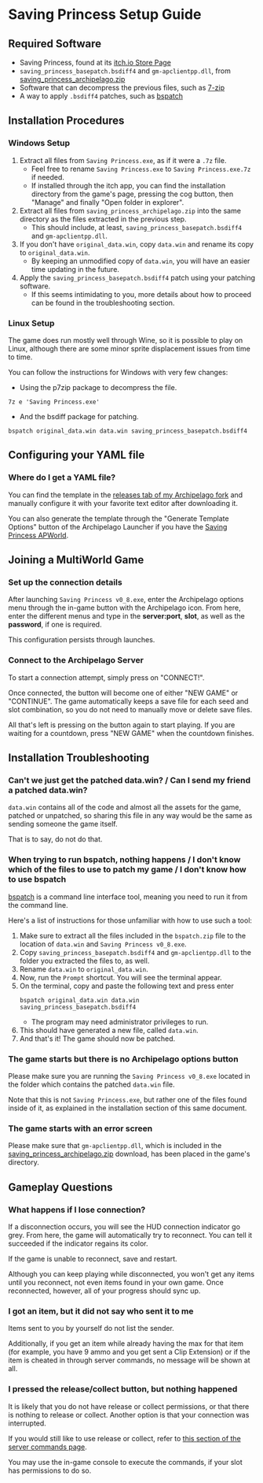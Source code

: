 # Saving Princess Setup Guide

## Required Software

- Saving Princess, found at its [itch.io Store Page](https://brainos.itch.io/savingprincess)
- `saving_princess_basepatch.bsdiff4` and `gm-apclientpp.dll`, from [saving_princess_archipelago.zip](https://github.com/LeonarthCG/saving-princess-archipelago/releases/latest)
- Software that can decompress the previous files, such as [7-zip](https://www.7-zip.org/download.html)
- A way to apply `.bsdiff4` patches, such as [bspatch](https://www.romhacking.net/utilities/929/)

## Installation Procedures

### Windows Setup

1. Extract all files from `Saving Princess.exe`, as if it were a `.7z` file.
   * Feel free to rename `Saving Princess.exe` to `Saving Princess.exe.7z` if needed.
   * If installed through the itch app, you can find the installation directory from the game's page, pressing the cog button, then "Manage" and finally "Open folder in explorer".
2. Extract all files from `saving_princess_archipelago.zip` into the same directory as the files extracted in the previous step.
   * This should include, at least, `saving_princess_basepatch.bsdiff4` and `gm-apclientpp.dll`.
3. If you don't have `original_data.win`, copy `data.win` and rename its copy to `original_data.win`.
   * By keeping an unmodified copy of `data.win`, you will have an easier time updating in the future.
4. Apply the `saving_princess_basepatch.bsdiff4` patch using your patching software.
   * If this seems intimidating to you, more details about how to proceed can be found in the troubleshooting section.

### Linux Setup

The game does run mostly well through Wine, so it is possible to play on Linux, although there are some minor sprite displacement issues from time to time.

You can follow the instructions for Windows with very few changes:

* Using the p7zip package to decompress the file.
```
7z e 'Saving Princess.exe'
```
* And the bsdiff package for patching.
```
bspatch original_data.win data.win saving_princess_basepatch.bsdiff4
```

## Configuring your YAML file

### Where do I get a YAML file?

You can find the template in the [releases tab of my Archipelago fork](https://github.com/LeonarthCG/Archipelago/releases/latest) and manually configure it with your favorite text editor after downloading it.

You can also generate the template through the "Generate Template Options" button of the Archipelago Launcher if you have the [Saving Princess APWorld](https://github.com/LeonarthCG/Archipelago/releases/latest).

## Joining a MultiWorld Game

### Set up the connection details

After launching `Saving Princess v0_8.exe`, enter the Archipelago options menu through the in-game button with the Archipelago icon.
From here, enter the different menus and type in the **server:port**, **slot**, as well as the **password**, if one is required.

This configuration persists through launches.

### Connect to the Archipelago Server

To start a connection attempt, simply press on "CONNECT!".

Once connected, the button will become one of either "NEW GAME" or "CONTINUE".
The game automatically keeps a save file for each seed and slot combination, so you do not need to manually move or delete save files.

All that's left is pressing on the button again to start playing. If you are waiting for a countdown, press "NEW GAME" when the countdown finishes.

## Installation Troubleshooting

### Can't we just get the patched data.win? / Can I send my friend a patched data.win?

`data.win` contains all of the code and almost all the assets for the game, patched or unpatched, so sharing this file in any way would be the same as sending someone the game itself.

That is to say, do not do that.

### When trying to run bspatch, nothing happens / I don't know which of the files to use to patch my game / I don't know how to use bspatch

[bspatch](https://www.romhacking.net/utilities/929/) is a command line interface tool, meaning you need to run it from the command line.

Here's a list of instructions for those unfamiliar with how to use such a tool:
1. Make sure to extract all the files included in the `bspatch.zip` file to the location of `data.win` and `Saving Princess v0_8.exe`.
2. Copy `saving_princess_basepatch.bsdiff4` and `gm-apclientpp.dll` to the folder you extracted the files to, as well.
3. Rename `data.win` to `original_data.win`.
4. Now, run the `Prompt` shortcut. You will see the terminal appear.
5. On the terminal, copy and paste the following text and press enter
    ```
   bspatch original_data.win data.win saving_princess_basepatch.bsdiff4
    ```
   * The program may need administrator privileges to run.
6. This should have generated a new file, called `data.win`.
7. And that's it! The game should now be patched.

### The game starts but there is no Archipelago options button

Please make sure you are running the `Saving Princess v0_8.exe` located in the folder which contains the patched `data.win` file.

Note that this is not `Saving Princess.exe`, but rather one of the files found inside of it, as explained in the installation section of this same document.

### The game starts with an error screen

Please make sure that `gm-apclientpp.dll`, which is included in the [saving_princess_archipelago.zip](https://github.com/LeonarthCG/saving-princess-archipelago/releases/latest) download, has been placed in the game's directory.

## Gameplay Questions

### What happens if I lose connection?

If a disconnection occurs, you will see the HUD connection indicator go grey.
From here, the game will automatically try to reconnect.
You can tell it succeeded if the indicator regains its color.

If the game is unable to reconnect, save and restart.

Although you can keep playing while disconnected, you won't get any items until you reconnect, not even items found in your own game.
Once reconnected, however, all of your progress should sync up.

### I got an item, but it did not say who sent it to me

Items sent to you by yourself do not list the sender.

Additionally, if you get an item while already having the max for that item (for example, you have 9 ammo and you get sent a Clip Extension) or if the item is cheated in through server commands, no message will be shown at all.

### I pressed the release/collect button, but nothing happened

It is likely that you do not have release or collect permissions, or that there is nothing to release or collect.
Another option is that your connection was interrupted.

If you would still like to use release or collect, refer to [this section of the server commands page](https://archipelago.gg/tutorial/Archipelago/commands/en#collect/release).

You may use the in-game console to execute the commands, if your slot has permissions to do so.
